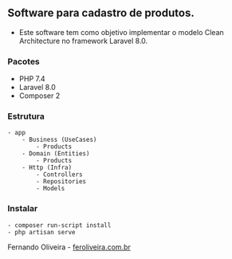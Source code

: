 ## Software para cadastro de produtos.
- Este software tem como objetivo implementar o modelo Clean Architecture no framework Laravel 8.0.

### Pacotes
 - PHP 7.4
 - Laravel 8.0
 - Composer 2

### Estrutura
    - app
        - Business (UseCases)
            - Products
        - Domain (Entities)
            - Products
        - Http (Infra)
            - Controllers
            - Repositories
            - Models

### Instalar
    - composer run-script install
    - php artisan serve

Fernando Oliveira - [feroliveira.com.br](http://feroliveira.com.br)